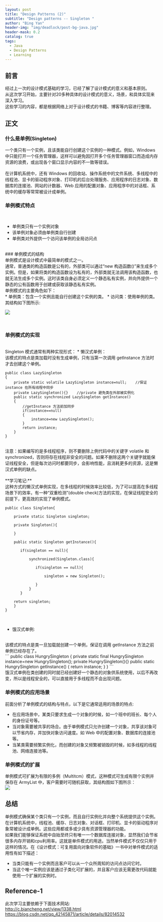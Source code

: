 ```yaml
---
layout: post
title: "Design Patterns (2)"
subtitle: "Design patterns -- Singleton "
author: "Bing Yan"
header-img: "img/deadlock/post-bg-java.jpg"
header-mask: 0.2
catalog: true
tags:
  - Java
  - Design Patterns
  - Learning
---
```

## 前言

经过上一次的设计模式基础的学习，已经了解了设计模式的意义和基本原则。<br/>
从这次学习开始，主要针对20多种具体的设计模式的意义，场景，和具体实现来深入学习。<br/>
这些学习的内容，都是根据网络上对于设计模式的书籍、博客等内容进行整理。

## 正文
### 什么是单例(Singleton)

一个类只有一个实例，且该类能自行创建这个实例的一种模式。例如，Windows 中只能打开一个任务管理器，这样可以避免因打开多个任务管理器窗口而造成内存资源的浪费，或出现各个窗口显示内容的不一致等错误。<br/>
<br/>
在计算机系统中，还有 Windows 的回收站、操作系统中的文件系统、多线程中的线程池、显卡的驱动程序对象、打印机的后台处理服务、应用程序的日志对象、数据库的连接池、网站的计数器、Web 应用的配置对象、应用程序中的对话框、系统中的缓存等常常被设计成单例。

### 单例模式特点
<br/>

*   单例类只有一个实例对象
*   该单例对象必须由单例类自行创建
*   单例类对外提供一个访问该单例的全局访问点
<br/>
### 单例模式的结构

<br/>
单例模式是设计模式中最简单的模式之一。<br/>
通常，普通类的构造函数是公有的，外部类可以通过“new 构造函数()”来生成多个实例。但是，如果将类的构造函数设为私有的，外部类就无法调用该构造函数，也就无法生成多个实例。这时该类自身必须定义一个静态私有实例，并向外提供一个静态的公有函数用于创建或获取该静态私有实例。
<br/>
单例模式的主要角色如下：<br/>
*   单例类：包含一个实例且能自行创建这个实例的类。
*   访问类：使用单例的类。
<br/>
其结构如下图所示: <br/>

![](/img/dp_singleton/singleton-1.png)

<br/>

### 单例模式的实现
<br/>
Singleton 模式通常有两种实现形式：
*   懒汉式单例：
<br/>
该模式的特点是类加载时没有生成单例，只有当第一次调用 getlnstance 方法时才去创建这个单例。<br/>

```
public class LazySingleton
{
    private static volatile LazySingleton instance=null;    //保证 instance 在所有线程中同步
    private LazySingleton(){}    //private 避免类在外部被实例化
    public static synchronized LazySingleton getInstance()
    {
        //getInstance 方法前加同步
        if(instance==null)
        {
            instance=new LazySingleton();
        }
        return instance;
    }
}
```

<br/>
注意：如果编写的是多线程程序，则不要删除上例代码中的关键字 volatile 和 synchronized，否则将存在线程非安全的问题。如果不删除这两个关键字就能保证线程安全，但是每次访问时都要同步，会影响性能，且消耗更多的资源，这是懒汉式单例的缺点。<br/>
<br/>
**学习笔记:** 
<br/>
这种方式的懒汉式单例实现，在多线程的时候效率比较低，为了可以提高在多线程场景下的效率，有一种“双重检测”(double check)方法的实现，在保证线程安全的前提下，更高效的实现了单例模式。<br/>

```
public class Singleton{
 
    private static Singleton singleton;   
 
    private Singleton(){
 
    }
 
    public static Singleton getInstance(){
 
       if(singleton == null){
 
           synchronized(Singleton.class){
 
              if(singleton == null){
 
                  singleton = new Singleton();
 
              }
           }
       }
 
    return singleton;
    }
}

```

<br/>


*   饿汉式单例:
<br/>
该模式的特点是类一旦加载就创建一个单例，保证在调用 getInstance 方法之前单例已经存在了。<br/>
```
public class HungrySingleton
{
    private static final HungrySingleton instance=new HungrySingleton();
    private HungrySingleton(){}
    public static HungrySingleton getInstance()
    {
        return instance;
    }
}
```
<br/>
饿汉式单例在类创建的同时就已经创建好一个静态的对象供系统使用，以后不再改变，所以是线程安全的，可以直接用于多线程而不会出现问题。
<br/>

### 单例模式的应用场景

前面分析了单例模式的结构与特点，以下是它通常适用的场景的特点:<br/>
*   在应用场景中，某类只要求生成一个对象的时候，如一个班中的班长、每个人的身份证号等。
*   当对象需要被共享的场合。由于单例模式只允许创建一个对象，共享该对象可以节省内存，并加快对象访问速度。如 Web 中的配置对象、数据库的连接池等。
*   当某类需要频繁实例化，而创建的对象又频繁被销毁的时候，如多线程的线程池、网络连接池等。

### 单例模式的扩展
单例模式可扩展为有限的多例（Multitcm）模式，这种模式可生成有限个实例并保存在 ArmyList 中，客户需要时可随机获取，其结构图如下图所示：<br/>
![](/img/dp_singleton/singleton-2.png)
<br/>

## 总结

单例模式确保某个类只有一个实例，而且自行实例化并向整个系统提供这个实例。<br/>
在计算机系统中，线程池、缓存、日志对象、对话框、打印机、显卡的驱动程序对象常被设计成单例。这些应用都或多或少具有资源管理器的功能。<br/>
如果我们能够保证系统中自始至终只有唯一一个数据库连接对象，显然我们会节省很多内存开销和cpu利用率。这就是单件模式的用途。当然单件模式不仅仅只用于这样的情况。在《设计模式：可复用面向对象软件的基础》一书中对单件模式的适用性有如下描述：<br/>
*   当类只能有一个实例而且客户可以从一个众所周知的访问点访问它时。<br/>
*   当这个唯一实例应该是通过子类化可扩展的，并且客户应该无需更改代码就能使用一个扩展的实例时。<br/>

## Reference-1
此次学习主要依赖于下面技术网站:<br/> 
http://c.biancheng.net/view/1338.html <br/>
https://blog.csdn.net/qq_42145871/article/details/82014532 <br/>

